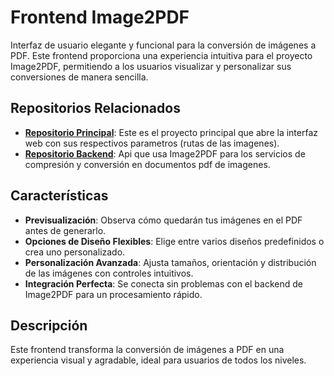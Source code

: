 # Frontend Image2PDF

Interfaz de usuario elegante y funcional para la conversión de imágenes a PDF. Este frontend proporciona una experiencia intuitiva para el proyecto Image2PDF, permitiendo a los usuarios visualizar y personalizar sus conversiones de manera sencilla.

## Repositorios Relacionados

- **[Repositorio Principal](https://github.com/NickRayan1965/image2pdf)**: Este es el proyecto principal que abre la interfaz web con sus respectivos parametros (rutas de las imagenes).
- **[Repositorio Backend](https://github.com/NickRayan1965/image2pdf_backend)**: Api que usa Image2PDF para los servicios de compresión y conversión en documentos pdf de imagenes.

## Características

- **Previsualización**: Observa cómo quedarán tus imágenes en el PDF antes de generarlo.
- **Opciones de Diseño Flexibles**: Elige entre varios diseños predefinidos o crea uno personalizado.
- **Personalización Avanzada**: Ajusta tamaños, orientación y distribución de las imágenes con controles intuitivos.
- **Integración Perfecta**: Se conecta sin problemas con el backend de Image2PDF para un procesamiento rápido.

## Descripción

Este frontend transforma la conversión de imágenes a PDF en una experiencia visual y agradable, ideal para usuarios de todos los niveles.
